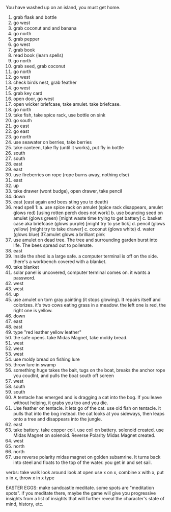 You have washed up on an island, you must get home.

1. grab flask and bottle
2. go west
3. grab coconut and and banana
4. go north
5. grab pepper
6. go west
7. grab book
8. read book (learn spells)
9. go north
10. grab seed, grab coconut
11. go north
12. go west
13. check birds nest, grab feather
14. go west
15. grab key card
16. open door, go west
17. open wicker briefcase, take amulet. take briefcase.
18. go north
19. take fish, take spice rack, use bottle on sink
20. go south
21. go east
22. go east
23. go north
24. use seawater on berries, take berries
25. take canteen, take fly (until it works), put fly in bottle
26. south
27. south
28. east
29. east
30. use fireberries on rope (rope burns away, nothing else)
31. east
32. up
33. take drawer (wont budge), open drawer, take pencil
34. down
35. east (east again and bees sting you to death)
36. read spell 1:
    a. use spice rack on amulet (spice rack disappears, amulet glows red) [using rotten perch does not work]
    b. use bouncing seed on amulet (glows green) [might waste time trying to get battery]
    c. basket case aka briefcase (glows purple) [might try to yse tick]
    d. pencil (glows yellow) [might try to take drawer]
    c. coconut (glows white)
    d. water (glows blue)
    37.amulet glows a brilliant pink
37. use amulet on dead tree. The tree and surrounding garden burst into life. The bees spread out to pollenate.
38. east
39. Inside the shed is a large safe. a computer terminal is off on the side. there's a workbench covered with a blanket.
40. take blanket
41. solar panel is uncovered, computer terminal comes on. it wants a password.
42. west
43. west
44. up
45. use amulet on torn gray painting (it stops glowing). It repairs itself and colorizes. it's two cows eating grass in a meadow. the left one is red, the right one is yellow.
46. down
47. east
48. east
49. type "red leather yellow leather"
50. the safe opens. take Midas Magnet, take moldy bread.
51. west
52. west
53. west
54. use moldy bread on fishing lure
55. throw lure in swamp
56. something huge takes the bait, tugs on the boat, breaks the anchor rope you coudlnt, and pulls the boat south off screen
57. west
58. south
59. south
60. A tentacle has emerged and is dragging a cat into the bog. If you leave without helping, it grabs you too and you die.
61. Use feather on tentacle. it lets go of the cat. use old fish on tentacle. it pulls that into the bog instead. the cat looks at you sideways, then leaps onto a tree and disappears into the jungle.
62. east
63. take battery. take copper coil. use coil on battery. solenoid created. use Midas Magnet on solenoid. Reverse Polarity Midas Magnet created.
64. west
65. north
66. north
67. use reverse polarity midas magnet on golden subamrine. It turns back into steel and floats to the top of the water. you get in and set sail.

verbs:
take
walk
look around
look at
open
use x on x, combine x with x, put x in x, throw x in x
type

EASTER EGGS:
make sandcastle
meditate. some spots are "meditation spots". if you meditate there, maybe the game will give you progressive insights from a list of insights that will further reveal the character's state of mind, history, etc.
